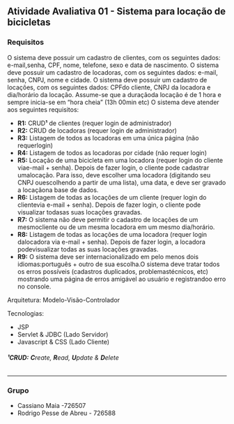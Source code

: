 ## Atividade Avaliativa 01 - Sistema para locação de bicicletas 
### Requisitos
O sistema deve possuir um cadastro de clientes, com os seguintes dados: e-mail,senha, CPF,  nome, telefone,  sexo e data de nascimento.
O sistema deve possuir um cadastro de locadoras, com os seguintes dados: e-mail, senha, CNPJ,  nome e cidade.
O sistema deve possuir um cadastro de locações, com os seguintes dados: CPFdo cliente, CNPJ da locadora e dia/horário da locação. Assume-se que a duraçãoda locação é de 1 hora e sempre inicia-se em “hora cheia” (13h 00min etc)
O sistema deve atender aos seguintes requisitos:
- **R1:** CRUD**¹** de clientes (requer login de administrador)
- **R2:** CRUD de locadoras (requer login de administrador)
- **R3:** Listagem de todos as locadoras em uma única página (não requerlogin)
- **R4:** Listagem de todos as locadoras por cidade (não requer login)
- **R5:** Locação de uma bicicleta em uma locadora (requer login do cliente viae-mail + senha). Depois de fazer login, o cliente pode cadastrar umalocação. Para isso, deve escolher uma locadora (digitando seu CNPJ ouescolhendo a partir de uma lista), uma data, e deve ser gravado a locaçãona base de dados.
- **R6:** Listagem de todas as locações de um cliente (requer login do clientevia e-mail + senha). Depois de fazer login, o cliente pode visualizar todasas suas locações gravadas.
- **R7:** O sistema não deve permitir o cadastro de locações de um mesmocliente ou de um mesma locadora em um mesmo dia/horário.
- **R8:** Listagem de todas as locações de uma locadora (requer login dalocadora via e-mail + senha). Depois de fazer login, a locadora podevisualizar todas as suas locações gravadas.
- **R9:** O sistema deve ser internacionalizado em pelo menos dois idiomas:português + outro de sua escolha.O sistema deve tratar todos os erros possíveis (cadastros duplicados, problemastécnicos, etc) mostrando uma página de erros amigável ao usuário e registrandoo erro no console.

Arquitetura: Modelo-Visão-Controlador

Tecnologias: 
- JSP
- Servlet & JDBC (Lado Servidor) 
- Javascript & CSS (Lado Cliente)

###### **¹CRUD:** **C**reate, **R**ead, **U**pdate & **D**elete
---------------------------------------------
### Grupo
- Cassiano Maia -726507
- Rodrigo Pesse de Abreu - 726588



